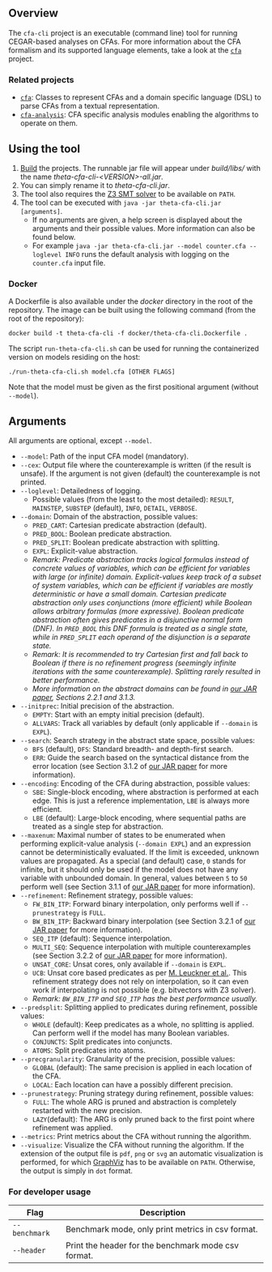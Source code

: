 ## Overview

The `cfa-cli` project is an executable (command line) tool for running CEGAR-based analyses on CFAs.
For more information about the CFA formalism and its supported language elements, take a look at the [`cfa`](../cfa/README.md) project.

### Related projects

* [`cfa`](../cfa/README.md): Classes to represent CFAs and a domain specific language (DSL) to parse CFAs from a textual representation.
* [`cfa-analysis`](../cfa-analysis/README.md): CFA specific analysis modules enabling the algorithms to operate on them.

## Using the tool

1. [Build](../../doc/Build.md) the projects.
The runnable jar file will appear under _build/libs/_ with the name _theta-cfa-cli-\<VERSION\>-all.jar_.
2. You can simply rename it to _theta-cfa-cli.jar_.
3. The tool also requires the [Z3 SMT solver](../../doc/Build.md) to be available on `PATH`.
4. The tool can be executed with `java -jar theta-cfa-cli.jar [arguments]`.
    - If no arguments are given, a help screen is displayed about the arguments and their possible values.
    More information can also be found below.
    - For example `java -jar theta-cfa-cli.jar --model counter.cfa --loglevel INFO` runs the default analysis with logging on the `counter.cfa` input file.

### Docker

A Dockerfile is also available under the _docker_ directory in the root of the repository.
The image can be built using the following command (from the root of the repository):
```
docker build -t theta-cfa-cli -f docker/theta-cfa-cli.Dockerfile .
```

The script `run-theta-cfa-cli.sh` can be used for running the containerized version on models residing on the host:
```
./run-theta-cfa-cli.sh model.cfa [OTHER FLAGS]
```
Note that the model must be given as the first positional argument (without `--model`).

## Arguments

All arguments are optional, except `--model`.

- `--model`: Path of the input CFA model (mandatory).
- `--cex`: Output file where the counterexample is written (if the result is unsafe). If the argument is not given (default) the counterexample is not printed.
- `--loglevel`: Detailedness of logging.
  - Possible values (from the least to the most detailed): `RESULT`, `MAINSTEP`, `SUBSTEP` (default), `INFO`, `DETAIL`, `VERBOSE`.
- `--domain`: Domain of the abstraction, possible values:
  - `PRED_CART`: Cartesian predicate abstraction (default).
  - `PRED_BOOL`: Boolean predicate abstraction.
  - `PRED_SPLIT`: Boolean predicate abstraction with splitting.
  - `EXPL`: Explicit-value abstraction.
  - _Remark: Predicate abstraction tracks logical formulas instead of concrete values of variables, which can be efficient for variables with large (or infinite) domain.
  Explicit-values keep track of a subset of system variables, which can be efficient if variables are mostly deterministic or have a small domain.
  Cartesian predicate abstraction only uses conjunctions (more efficient) while Boolean allows arbitrary formulas (more expressive).
  Boolean predicate abstraction often gives predicates in a disjunctive normal form (DNF).
  In `PRED_BOOL` this DNF formula is treated as a single state, while in `PRED_SPLIT` each operand of the disjunction is a separate state._
  - _Remark: It is recommended to try Cartesian first and fall back to Boolean if there is no refinement progress (seemingly infinite iterations with the same counterexample).
  Splitting rarely resulted in better performance._
  - _More information on the abstract domains can be found in [our JAR paper](https://link.springer.com/content/pdf/10.1007%2Fs10817-019-09535-x.pdf), Sections 2.2.1 and 3.1.3._
- `--initprec`: Initial precision of the abstraction.
  - `EMPTY`: Start with an empty initial precision (default).
  - `ALLVARS`: Track all variables by default (only applicable if `--domain` is `EXPL`).
- `--search`: Search strategy in the abstract state space, possible values:
  - `BFS` (default), `DFS`: Standard breadth- and depth-first search.
  - `ERR`: Guide the search based on the syntactical distance from the error location (see Section 3.1.2 of [our JAR paper](https://link.springer.com/content/pdf/10.1007%2Fs10817-019-09535-x.pdf) for more information).
- `--encoding`: Encoding of the CFA during abstraction, possible values:
  - `SBE`: Single-block encoding, where abstraction is performed at each edge.
  This is just a reference implementation, `LBE` is always more efficient.
  - `LBE` (default): Large-block encoding, where sequential paths are treated as a single step for abstraction.
- `--maxenum`: Maximal number of states to be enumerated when performing explicit-value analysis (`--domain EXPL`) and an expression cannot be deterministically evaluated.
If the limit is exceeded, unknown values are propagated.
As a special (and default) case, `0` stands for infinite, but it should only be used if the model does not have any variable with unbounded domain.
In general, values between `5` to `50` perform well (see Section 3.1.1 of [our JAR paper](https://link.springer.com/content/pdf/10.1007%2Fs10817-019-09535-x.pdf) for more information).
- `--refinement`: Refinement strategy, possible values:
  - `FW_BIN_ITP`: Forward binary interpolation, only performs well if `--prunestrategy` is `FULL`.
  - `BW_BIN_ITP`: Backward binary interpolation (see Section 3.2.1 of [our JAR paper](https://link.springer.com/content/pdf/10.1007%2Fs10817-019-09535-x.pdf) for more information).
  - `SEQ_ITP` (default): Sequence interpolation.
  - `MULTI_SEQ`: Sequence interpolation with multiple counterexamples (see Section 3.2.2 of [our JAR paper](https://link.springer.com/content/pdf/10.1007%2Fs10817-019-09535-x.pdf) for more information).
  - `UNSAT_CORE`: Unsat cores, only available if `--domain` is `EXPL`.
  - `UCB`: Unsat core based predicates as per [M. Leuckner et al.](https://www.researchgate.net/publication/300250376_A_New_Refinement_Strategy_for_CEGAR-Based_Industrial_Model_Checking). This refinement strategy does not rely on interpolation, so it can even work if interpolating is not possible (e.g. bitvectors with Z3 solver).
  - _Remark: `BW_BIN_ITP` and `SEQ_ITP` has the best performance usually._
- `--predsplit`: Splitting applied to predicates during refinement, possible values:
  - `WHOLE` (default): Keep predicates as a whole, no splitting is applied. Can perform well if the model has many Boolean variables.
  - `CONJUNCTS`: Split predicates into conjuncts.
  - `ATOMS`: Split predicates into atoms.
- `--precgranularity`: Granularity of the precision, possible values:
  - `GLOBAL` (default): The same precision is applied in each location of the CFA.
  - `LOCAL`: Each location can have a possibly different precision.
- `--prunestrategy`: Pruning strategy during refinement, possible values:
  - `FULL`: The whole ARG is pruned and abstraction is completely restarted with the new precision.
  - `LAZY`(default): The ARG is only pruned back to the first point where refinement was applied.
- `--metrics`: Print metrics about the CFA without running the algorithm.
- `--visualize`: Visualize the CFA without running the algorithm.
If the extension of the output file is `pdf`, `png` or `svg` an automatic visualization is performed, for which [GraphViz](../../doc/Build.md) has to be available on `PATH`.
Otherwise, the output is simply in `dot` format.

### For developer usage

| Flag | Description |
|--|--|
| `--benchmark` | Benchmark mode, only print metrics in csv format. |
| `--header` | Print the header for the benchmark mode csv format. |

